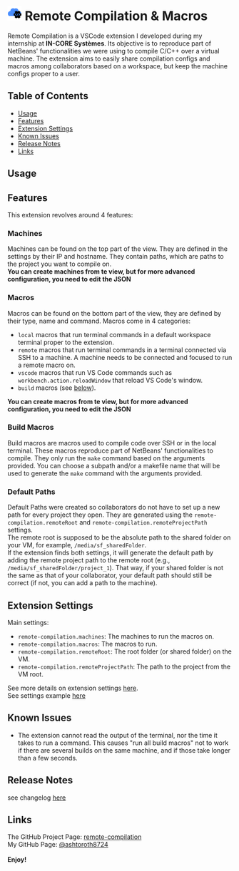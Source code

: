 # ![Extension Icon](./ressources/images/icon/logo-extension-32.png) Remote Compilation & Macros

Remote Compilation is a VSCode extension I developed during my internship at **IN-CORE Systèmes**. Its objective is to reproduce part of NetBeans' functionalities we were using to compile C/C++ over a virtual machine. The extension aims to easily share compilation configs and macros among collaborators based on a workspace, but keep the machine configs proper to a user.

## Table of Contents
- [Usage](#usage)
- [Features](#features)
- [Extension Settings](#extension-settings)
- [Known Issues](#known-issues)
- [Release Notes](#release-notes)
- [Links](#links)

## Usage
<!--TODO: Add gifs on how to use the extension-->

## Features
This extension revolves around 4 features:

### Machines
Machines can be found on the top part of the view. They are defined in the settings by their IP and hostname. They contain paths, which are paths to the project you want to compile on.\
**You can create machines from te view, but for more advanced configuration, you need to edit the JSON**

### Macros
Macros can be found on the bottom part of the view, they are defined by their type, name and command. Macros come in 4 categories:
- `local` macros that run terminal commands in a default workspace terminal proper to the extension.
- `remote` macros that run terminal commands in a terminal connected via SSH to a machine. A machine needs to be connected and focused to run a remote macro on.
- `vscode` macros that run VS Code commands such as `workbench.action.reloadWindow` that reload VS Code's window.
- `build` macros (see [below](#build-macros)).

**You can create macros from te view, but for more advanced configuration, you need to edit the JSON**


### Build Macros
Build macros are macros used to compile code over SSH or in the local terminal. These macros reproduce part of NetBeans' functionalities to compile. They only run the `make` command based on the arguments provided. You can choose a subpath and/or a makefile name that will be used to generate the `make` command with the arguments provided.

### Default Paths
Default Paths were created so collaborators do not have to set up a new path for every project they open. They are generated using the `remote-compilation.remoteRoot` and `remote-compilation.remoteProjectPath` settings.\
The remote root is supposed to be the absolute path to the shared folder on your VM, for example, `/media/sf_sharedFolder`.\
If the extension finds both settings, it will generate the default path by adding the remote project path to the remote root (e.g., `/media/sf_sharedFolder/project_1`). That way, if your shared folder is not the same as that of your collaborator, your default path should still be correct (if not, you can add a path to the machine).

## Extension Settings
Main settings:
- `remote-compilation.machines`: The machines to run the macros on.
- `remote-compilation.macros`: The macros to run.
- `remote-compilation.remoteRoot`: The root folder (or shared folder) on the VM.
- `remote-compilation.remoteProjectPath`: The path to the project from the VM root.

See more details on extension settings [here](extension-settings.md#description-of-the-settings).\
See settings example [here](extension-settings.md#examples)

## Known Issues

- The extension cannot read the output of the terminal, nor the time it takes to run a command. This causes "run all build macros" not to work if there are several builds on the same machine, and if those take longer than a few seconds.

## Release Notes
see changelog [here](CHANGELOG.md)

## Links
The GitHub Project Page: [remote-compilation](https://github.com/ashtoroth8724/remote-compilation)\
My GitHub Page: [@ashtoroth8724](https://github.com/ashtoroth8724)\
\
**Enjoy!**
